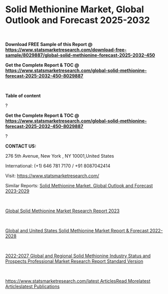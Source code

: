 <h1>Solid Methionine Market, Global Outlook and Forecast 2025-2032</h1><br/><p><strong>Download FREE Sample of this Report @ <a href="https://www.statsmarketresearch.com/download-free-sample/8029887/global-solid-methionine-forecast-2025-2032-450">https://www.statsmarketresearch.com/download-free-sample/8029887/global-solid-methionine-forecast-2025-2032-450</a></strong></p>
 
 
 
 <div><b>Get the Complete Report & TOC @ <a href="https://www.statsmarketresearch.com/global-solid-methionine-forecast-2025-2032-450-8029887">https://www.statsmarketresearch.com/global-solid-methionine-forecast-2025-2032-450-8029887</a></b></div>
 
 
 
 <p><br />
 
 <b>Table of content</b></p>
 
 
 
 <p>? </p>
 
 
 
 <div><b>Get the Complete Report & TOC @ <a href="https://www.statsmarketresearch.com/global-solid-methionine-forecast-2025-2032-450-8029887">https://www.statsmarketresearch.com/global-solid-methionine-forecast-2025-2032-450-8029887</a></b></div>
 
 
 
 <p>? </p>
 
 
 
 <p><b>CONTACT US:</b><br />
 
 276 5th Avenue, New York , NY 10001,United States<br />
 
 International: (+1) 646 781 7170 / +91 8087042414<br />
 
 Visit: <a href="https://www.statsmarketresearch.com/">https://www.statsmarketresearch.com/</a><br />
 
 Similar Reports: <a href="https://www.statsmarketresearch.com/global-solid-methionine-forecast-2025-2032-450-8029887">Solid Methionine Market, Global Outlook and Forecast 2023-2029</a><br />
 
 <br />
 
 <a href="https://www.statsmarketresearch.com/global-solid-methionine-forecast-2025-2032-450-8029887">Global Solid Methionine Market Research Report 2023</a><br />
 
 <br />
 
 <a href="https://www.statsmarketresearch.com/global-solid-methionine-forecast-2025-2032-450-8029887">Global and United States Solid Methionine Market Report & Forecast 2022-2028</a><br />
 
 <br />
 
 <a href="https://www.statsmarketresearch.com/global-solid-methionine-forecast-2025-2032-450-8029887">2022-2027 Global and Regional Solid Methionine Industry Status and Prospects Professional Market Research Report Standard Version</a><br />
 
 <br />
 
 <a href="https://gyeongbokgung.com">https://www.statsmarketresearch.com/</a><a href="https://hallyeomaritime.com">latest Articles</a><a href="https://jingwansa.com">Read More</a><a href="https://nguoiviet.jp/">latest Articles</a><a href="https://www.intelmarketresearch.com/">latest Publications</a></p>